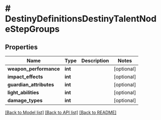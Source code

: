 # # DestinyDefinitionsDestinyTalentNodeStepGroups

## Properties

Name | Type | Description | Notes
------------ | ------------- | ------------- | -------------
**weapon_performance** | **int** |  | [optional]
**impact_effects** | **int** |  | [optional]
**guardian_attributes** | **int** |  | [optional]
**light_abilities** | **int** |  | [optional]
**damage_types** | **int** |  | [optional]

[[Back to Model list]](../../README.md#models) [[Back to API list]](../../README.md#endpoints) [[Back to README]](../../README.md)
